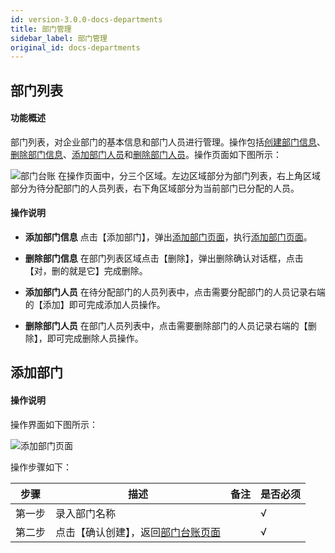 ```yaml
---
id: version-3.0.0-docs-departments
title: 部门管理
sidebar_label: 部门管理
original_id: docs-departments
---
```


## 部门列表
#### 功能概述
部门列表，对企业部门的基本信息和部门人员进行管理。操作包括[创建部门信息](#创建部门信息)、[删除部门信息](#删除部门信息)、[添加部门人员](#添加部门人员)和[删除部门人员](#删除部门人员)。操作页面如下图所示：

 <html><span id='部门台账'></span></html>

![部门台账](http://datmfiles.ebookchain.org/1JPEa5Gxhr1%E9%83%A8%E9%97%A8%E7%AE%A1%E7%90%86-%E9%83%A8%E9%97%A8%E5%88%97%E8%A1%A8.png "部门台账")
在操作页面中，分三个区域。左边区域部分为部门列表，右上角区域部分为待分配部门的人员列表，右下角区域部分为当前部门已分配的人员。

#### 操作说明

 <html><span id='创建部门信息'></span></html>

- **添加部门信息** 点击【添加部门】，弹出[添加部门页面](#添加部门页面)，执行[添加部门页面](#添加部门页面)。 

<html><span id='删除部门信息'></span></html>

- **删除部门信息** 在部门列表区域点击【删除】，弹出删除确认对话框，点击【对，删的就是它】完成删除。

 <html><span id='添加部门人员'></span></html>

- **添加部门人员** 在待分配部门的人员列表中，点击需要分配部门的人员记录右端的【添加】即可完成添加人员操作。 

<html><span id='删除部门信息'></span></html>

- **删除部门人员** 在部门人员列表中，点击需要删除部门的人员记录右端的【删除】，即可完成删除人员操作。 

 <html><span id='创建部门'></span></html>

## 添加部门


#### 操作说明
操作界面如下图所示：
 <html><span id='添加部门页面'></span></html>

![添加部门页面](http://datmfiles.ebookchain.org/1JPA5McfTAp%E9%83%A8%E9%97%A8%E7%AE%A1%E7%90%86-%E6%B7%BB%E5%8A%A0%E9%83%A8%E9%97%A8%E6%93%8D%E4%BD%9C%E9%A1%B5%E9%9D%A2.png "添加部门页面")

操作步骤如下：

| 步骤 | 描述| 备注 |是否必须 | 
| ------ | --- | --- |--- |
| 第一步 | 录入部门名称    |     |  √ |  
| 第二步 | 点击【确认创建】，返回[部门台账页面]()    |     |  √ |    

